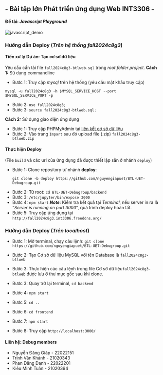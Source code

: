 ## - Bài tập lớn Phát triển ứng dụng Web INT3306 -
#### Đề tài: *Javascript Playground*
![javascript_demo](https://github.com/user-attachments/assets/b8de2b74-228b-44d8-9f69-a658c36463a6)

###  Hướng dẫn Deploy (*Trên hệ thống fall2024c8g3*)

#### Tiền xử lý Dự án: Tạo cơ sở dữ liệu
Yêu cầu cần tải file `fall2024c8g3-btlweb.sql` trong *root folder project.*
**Cách 1:** Sử dụng commandline 
- Bước 1: Truy cập *mysql* trên hệ thống (yêu cầu mật khẩu truy cập)
```
mysql -u fall2024c8g3 -h $MYSQL_SERVICE_HOST --port $MYSQL_SERVICE_PORT -p
```
- Bước 2: `use fall2024c8g3;`
- Bước 3: `source fall2024c8g3-btlweb.sql;`

**Cách 2:** Sử dụng giao diện ứng dụng
- Bước 1: Truy cập PHPMyAdmin tại [liên kết cơ sở dữ liệu](https://pma.int3306.freeddns.org/)
- Bước 2: Vào trang `Import` sau đó upload file (.zip) `fall2024c8g3-btlweb.zip`
#### Thực hiện Deploy
(File `build` và các url của ứng dụng đã được thiết lập sẵn ở nhánh `deploy`)
- Bước 1: Clone repository từ nhánh **deploy**: 
	 ```
	git clone -b deploy https://github.com/nguyengiapuet/BTL-UET-Debugroup.git
	```
- Bước 2:  Từ root: `cd BTL-UET-Debugroup/backend`
- Bước 3: `/etc/jupyter/bin/expose 3000`
- Bước 4: `npm start`
***Note***:  Kiểm tra kết quả tại *Terminal*,
nếu server in ra là "*Server is running on port 3000*", quá trình deploy hoàn tất.
- Bước 5: Truy cập ứng dụng tại `http://fall2024c8g3.int3306.freeddns.org/`


###  Hướng dẫn Deploy (*Trên localhost*)
- Bước 1: Mở terminal, chạy câu lệnh:  `git clone https://github.com/nguyengiapuet/BTL-UET-Debugroup.git`

- Bước 2: Tạo Cơ sở dữ liệu MySQL với tên Database là `fall2024c8g3-btlweb`

- Bước 3: Thực hiện các câu lệnh trong file Cơ sở dữ liệu`fall2024c8g3-btlweb` được lưu ở thư mục gốc sau khi clone.

- Bước 3: Quay trở lại terminal,  `cd backend`

- Bước 4:  `npm start`

- Bước 5:  `cd ..`

- Bước 6:  `cd frontend`

- Bước 7:  `npm start`

- Bước 8: Truy cập  `http://localhost:3000/`

#### Liên hệ: Debug members
- Nguyễn Đăng Giáp - 22022151
- Trịnh Văn Khánh - 21020343
- Phan Đăng Danh - 22022201
- Kiều Minh Tuấn - 21020394
